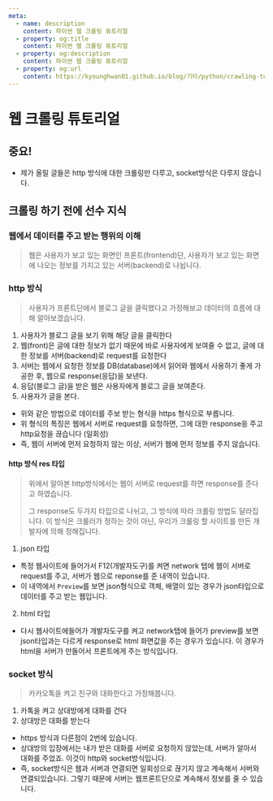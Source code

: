 ```yaml
---
meta:
  - name: description
    content: 파이썬 웹 크롤링 튜토리얼
  - property: og:title
    content: 파이썬 웹 크롤링 튜토리얼
  - property: og:description
    content: 파이썬 웹 크롤링 튜토리얼
  - property: og:url
    content: https://kyounghwan01.github.io/blog/기타/python/crawling-tutorial/
---
```


# 웹 크롤링 튜토리얼

## 중요!

- 제가 올릴 글들은 http 방식에 대한 크롤링만 다루고, socket방식은 다루지 않습니다.

## 크롤링 하기 전에 선수 지식

### 웹에서 데이터를 주고 받는 행위의 이해

> 웹은 사용자가 보고 있는 화면인 프론트(frontend)단, 사용자가 보고 있는 화면에 나오는 정보를 가지고 있는 서버(backend)로 나뉩니다.

### http 방식

> 사용자가 프론트단에서 블로그 글을 클릭했다고 가정해보고 데이터의 흐름에 대해 알아보겠습니다.

1. 사용자가 블로그 글을 보기 위해 해당 글을 클릭한다
2. 웹(front)은 글에 대한 정보가 없기 때문에 바로 사용자에게 보여줄 수 없고, 글에 대한 정보를 서버(backend)로 request를 요청한다
3. 서버는 웹에서 요청한 정보를 DB(database)에서 읽어와 웹에서 사용하기 좋게 가공한 후, 웹으로 response(응답)을 보낸다.
4. 응답(블로그 글)을 받은 웹은 사용자에게 블로그 글을 보여준다.
5. 사용자가 글을 본다.

- 위와 같은 방법으로 데이터를 주보 받는 형식을 https 형식으로 부릅니다.
- 위 형식의 특징은 웹에서 서버로 request를 요청하면, 그에 대한 response응 주고 http요청을 끊습니다 (일회성)
- 즉, 웹이 서버에 먼저 요청하지 않는 이상, 서버가 웹에 먼저 정보를 주지 않습니다.

#### http 방식 res 타입

> 위에서 알아본 http방식에서는 웹이 서버로 request를 하면 response를 준다고 하였습니다.
>
> 그 response도 두가지 타입으로 나뉘고, 그 방식에 따라 크롤링 방법도 달라집니다. 이 방식은 크롤러가 정하는 것이 아닌, 우리가 크롤링 할 사이트를 만든 개발자에 의해 정해집니다.

1. json 타입

- 특정 웹사이트에 들어가서 F12(개발자도구)를 켜면 network 탭에 웹이 서버로 request를 주고, 서버가 웹으로 reponse를 준 내역이 있습니다.
- 이 내역에서 `Preview`를 보면 json형식으로 객체, 배열이 있는 경우가 json타입으로 데이터를 주고 받는 웹입니다.

2. html 타입

- 다시 웹사이트에들어가 개발자도구를 켜고 network탭에 들어가 preview를 보면 json타입과는 다르게 response로 html 화면값을 주는 경우가 있습니다. 이 경우가 html을 서버가 만들어서 프론트에게 주는 방식입니다.

### socket 방식

> 카카오톡을 켜고 친구와 대화한다고 가정해봅니다.

1. 카톡을 켜고 상대방에게 대화를 건다
2. 상대방은 대화를 받는다

- https 방식과 다른점이 2번에 있습니다.
- 상대방의 입장에서는 내가 받은 대화를 서버로 요청하지 않았는데, 서버가 알아서 대화를 주었죠. 이것이 http와 socket방식입니다.
- 즉, socket방식은 웹과 서버과 연결되면 일회성으로 끊기지 않고 계속해서 서버와 연결되있습니다. 그렇기 때문에 서버는 웹프론트단으로 계속해서 정보를 줄 수 있습니다.
